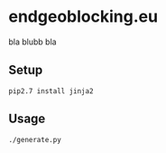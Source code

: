 # endgeoblocking.eu

bla blubb bla

## Setup

    pip2.7 install jinja2

## Usage

    ./generate.py
